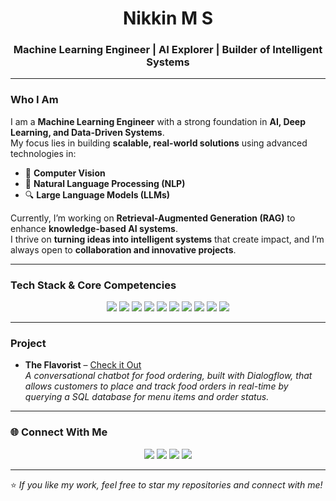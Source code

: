 <h1 align="center">Nikkin M S</h1>
<h3 align="center">Machine Learning Engineer | AI Explorer | Builder of Intelligent Systems</h3>

---

### Who I Am  

I am a **Machine Learning Engineer** with a strong foundation in **AI, Deep Learning, and Data-Driven Systems**.  
My focus lies in building **scalable, real-world solutions** using advanced technologies in:  
- 🧠 **Computer Vision**  
- 💬 **Natural Language Processing (NLP)**  
- 🔍 **Large Language Models (LLMs)**  

Currently, I’m working on **Retrieval-Augmented Generation (RAG)** to enhance **knowledge-based AI systems**.  
I thrive on **turning ideas into intelligent systems** that create impact, and I’m always open to **collaboration and innovative projects**.  

---

### Tech Stack & Core Competencies  

<p align="center">
  <img src="https://img.shields.io/badge/Python-3776AB?style=flat-square&logo=python&logoColor=white"/>
  <img src="https://img.shields.io/badge/TensorFlow-FF6F00?style=flat-square&logo=tensorflow&logoColor=white"/>
  <img src="https://img.shields.io/badge/PyTorch-EE4C2C?style=flat-square&logo=pytorch&logoColor=white"/>
  <img src="https://img.shields.io/badge/scikit--learn-F7931E?style=flat-square&logo=scikit-learn&logoColor=white"/>
  <img src="https://img.shields.io/badge/Hugging%20Face-FFD046?style=flat-square&logo=huggingface&logoColor=black"/>
  <img src="https://img.shields.io/badge/Keras-D00000?style=flat-square&logo=keras&logoColor=white"/>
  <img src="https://img.shields.io/badge/Pandas-150458?style=flat-square&logo=pandas&logoColor=white"/>
  <img src="https://img.shields.io/badge/Numpy-013243?style=flat-square&logo=numpy&logoColor=white"/>
  <img src="https://img.shields.io/badge/OpenCV-5C3EE8?style=flat-square&logo=opencv&logoColor=white"/>
  <img src="https://img.shields.io/badge/Git-F05032?style=flat-square&logo=git&logoColor=white"/>
</p>

---

### Project  

- **The Flavorist** – [Check it Out](https://github.com/Nikkin08/The-Flavorist)  
  _A conversational chatbot for food ordering, built with Dialogflow, that allows customers to place and track food orders in real-time by querying a SQL database for menu items and order status._  

---

### 🌐 Connect With Me  

<p align="center">
  <a href="mailto:nikkin.msn@gmail.com"><img src="https://img.shields.io/badge/Email-EA4335?style=for-the-badge&logo=gmail&logoColor=white"/></a>
  <a href="https://www.linkedin.com/in/nikkin-m-s"><img src="https://img.shields.io/badge/LinkedIn-0077b5?style=for-the-badge&logo=linkedin&logoColor=white"/></a>
  <a href="https://www.instagram.com/nik_.in"><img src="https://img.shields.io/badge/Instagram-E4405F?style=for-the-badge&logo=instagram&logoColor=white"/></a>
  <a href="https://www.reddit.com/u/nik_in"><img src="https://img.shields.io/badge/Reddit-FF4500?style=for-the-badge&logo=reddit&logoColor=white"/></a>
</p>

---

⭐️ *If you like my work, feel free to star my repositories and connect with me!*  
